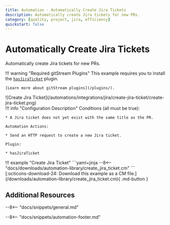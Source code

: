 ```yaml
---
title: Automation - Automatically Create Jira Tickets
description: Automatically create Jira tickets for new PRs.
category: [quality, project, jira, efficiency]
quickstart: false
---
```

# Automatically Create Jira Tickets

<!-- --8<-- [start:example]-->
Automatically create Jira tickets for new PRs.

!!! warning "Required gitStream Plugins"
    This example requires you to install the [`hasJiraTicket`](/filter-function-plugins/#hasJiraTicket) plugin.

    [Learn more about gitStream plugins](/plugins/).

<div class="automationImage" markdown="1">
![Create Jira Ticket](/automations/integrations/jira/create-jira-ticket/create-jira-ticket.png)
</div>
<div class="automationDescription" markdown="1">
!!! info "Configuration Description"
    Conditions (all must be true):

    * A Jira ticket does not yet exist with the same title as the PR.

    Automation Actions:

    * Send an HTTP request to create a new Jira ticket.

    Plugin:

    * hasJiraTicket

</div>
<div class="automationExample" markdown="1">
!!! example "Create Jira Ticket"
    ```yaml+jinja
    --8<-- "docs/downloads/automation-library/create_jira_ticket.cm"
    ```
    <div class="result" markdown>
      <span>
      [:octicons-download-24: Download this example as a CM file.](/downloads/automation-library/create_jira_ticket.cm){ .md-button }
      </span>
    </div>
</div>
<!-- --8<-- [end:example]-->

## Additional Resources

--8<-- "docs/snippets/general.md"

--8<-- "docs/snippets/automation-footer.md"
